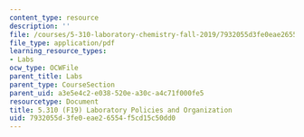```yaml
---
content_type: resource
description: ''
file: /courses/5-310-laboratory-chemistry-fall-2019/7932055d3fe0eae26554f5cd15c50dd0_MIT5_310F19_LabOrg.pdf
file_type: application/pdf
learning_resource_types:
- Labs
ocw_type: OCWFile
parent_title: Labs
parent_type: CourseSection
parent_uid: a3e5e4c2-e038-520e-a30c-a4c71f000fe5
resourcetype: Document
title: 5.310 (F19) Laboratory Policies and Organization
uid: 7932055d-3fe0-eae2-6554-f5cd15c50dd0
---
```

